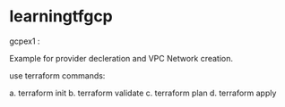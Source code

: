 # learningtfgcp


gcpex1 : 

Example for provider decleration and VPC Network creation.

use terraform commands:

a. terraform init
b. terraform validate
c. terraform plan
d. terraform apply